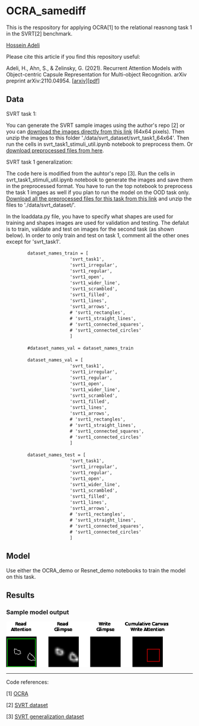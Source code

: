 # OCRA_samediff

This is the respository for applying OCRA[1] to the relational reasnong task 1 in the SVRT[2] benchmark. 

[Hossein Adeli](https://hosseinadeli.github.io/)

Please cite this article if you find this repository useful:

Adeli, H., Ahn, S., & Zelinsky, G. (2021). Recurrent Attention Models with Object-centric Capsule Representation for Multi-object Recognition. arXiv preprint arXiv:2110.04954. [[arxiv](https://arxiv.org/abs/2110.04954)][[pdf](https://arxiv.org/pdf/2110.04954.pdf)] <br/>


Data 
-------------------------------------------------------------------------------------------------------

SVRT task 1:

You can generate the SVRT sample images using the author's repo [2] or you can [download the images directly from this link](https://drive.google.com/file/d/1QVlrslXtK4sqPZKPh4VPFdUFp_g_ft9e/view?usp=sharing) (64x64 pixels). Then unzip the images to this folder './data/svrt_dataset/svrt_task1_64x64'. Then run the cells in svrt_task1_stimuli_util.ipynb notebook to preprocess them. Or [download preprocessed files from here](https://drive.google.com/file/d/1TSpSZMABYuoKST0rxuWOvFr-3tbM9D2Z/view?usp=sharing).

SVRT task 1 generalization:

The code here is modified from the auhtor's repo [3]. Run the cells in svrt_task1_stimuli_util.ipynb notebook to generate the images and save them in the preprocessed format. You have to run the top notebook to preprocess the task 1 imgaes as well if you plan to run the model on the OOD task only. [Download all the preprocessed files for this task from this link](https://drive.google.com/file/d/1Tbx2U9bdB0p7wqHNk-v2RZmA6_a9vWs0/view?usp=sharing) and unzip the files to './data/svrt_dataset/'.

In the loaddata.py file, you have to specify what shapes are used for training and shapes images are used for validation and testing. The defalut is to train, validate and test on images for the second task (as shown below). In order to only train and test on task 1, comment all the other ones except for 'svrt_task1'.

            dataset_names_train = [
                            'svrt_task1',
                            'svrt1_irregular',
                            'svrt1_regular',
                            'svrt1_open',
                            'svrt1_wider_line',
                            'svrt1_scrambled',
                            'svrt1_filled',
                            'svrt1_lines',
                            'svrt1_arrows',
                            # 'svrt1_rectangles',
                            # 'svrt1_straight_lines',
                            # 'svrt1_connected_squares',
                            # 'svrt1_connected_circles'
                            ]
        
            #dataset_names_val = dataset_names_train
        
            dataset_names_val = [
                            'svrt_task1',
                            'svrt1_irregular',
                            'svrt1_regular',
                            'svrt1_open',
                            'svrt1_wider_line',
                            'svrt1_scrambled',
                            'svrt1_filled',
                            'svrt1_lines',
                            'svrt1_arrows',
                            # 'svrt1_rectangles',
                            # 'svrt1_straight_lines',
                            # 'svrt1_connected_squares',
                            # 'svrt1_connected_circles'
                            ]        
                            
            dataset_names_test = [
                            'svrt_task1',
                            'svrt1_irregular',
                            'svrt1_regular',
                            'svrt1_open',
                            'svrt1_wider_line',
                            'svrt1_scrambled',
                            'svrt1_filled',
                            'svrt1_lines',
                            'svrt1_arrows',
                            # 'svrt1_rectangles',
                            # 'svrt1_straight_lines',
                            # 'svrt1_connected_squares',
                            # 'svrt1_connected_circles'
                            ]



Model
-------------------------------------------------------------------------------------------------------


Use either the OCRA_demo or Resnet_demo notebooks to train the model on this task. 


Results 
-------------------------------------------------------------------------------------------------------

### Sample model output 


<img src="https://github.com/Hosseinadeli/OCRA_samediff/blob/main/figures/generated_10_time_steps_t3.gif">


-------------------------------------------------------------------------------------------------------
Code references:

[1] [OCRA](https://github.com/Hosseinadeli/OCRA)

[2] [SVRT dataset](https://fleuret.org/cgi-bin/gitweb/gitweb.cgi?p=svrt.git;a=summary)

[3] [SVRT generalization dataset](https://github.com/GuillermoPuebla/RelationReasonNN)



